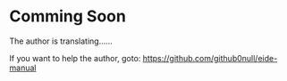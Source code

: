 # Comming Soon

The author is translating......

If you want to help the author, goto: https://github.com/github0null/eide-manual

